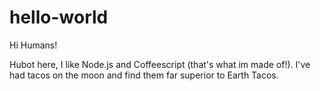 # hello-world

Hi Humans!  

Hubot here, I like Node.js and Coffeescript (that's what im made of!).
I've had tacos on the moon and find them far superior to Earth Tacos.
